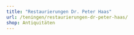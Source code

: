 ```yaml
---
title: "Restaurierungen Dr. Peter Haas"
url: /teningen/restaurierungen-dr-peter-haas/
shop: Antiquitäten
---
```

